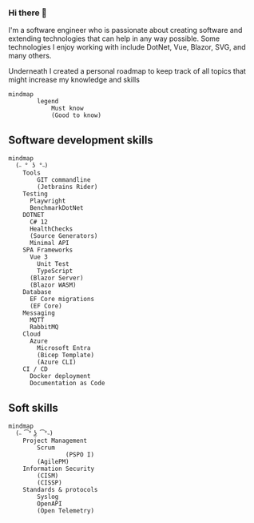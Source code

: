 ### Hi there 👋
I'm a software engineer who is passionate about creating software and extending technologies that can help in any way possible. Some technologies I enjoy working with include DotNet, Vue, Blazor, SVG, and many others.  

Underneath I created a personal roadmap to keep track of all topics that might increase my knowledge and skills

```mermaid
mindmap
        legend
            Must know
            (Good to know)
```

## Software development skills
```mermaid
mindmap
  (˵ ° ʖ °˵)    
    Tools      
        GIT commandline
        (Jetbrains Rider)
    Testing
      Playwright
      BenchmarkDotNet
    DOTNET
      C# 12
      HealthChecks
      (Source Generators)      
      Minimal API    
    SPA Frameworks
      Vue 3
        Unit Test
        TypeScript
      (Blazor Server)
      (Blazor WASM)
    Database
      EF Core migrations
      (EF Core)
    Messaging
      MQTT
      RabbitMQ
    Cloud
      Azure
        Microsoft Entra
        (Bicep Template)
        (Azure CLI)
    CI / CD
      Docker deployment
      Documentation as Code
```

## Soft skills
```mermaid
mindmap
  (˵ ͡° ͜ʖ ͡°˵)
    Project Management
        Scrum
                (PSPO I)
        (AgilePM)
    Information Security
        (CISM)
        (CISSP)
    Standards & protocols
        Syslog
        OpenAPI
        (Open Telemetry)
```

<!--
**renevdhoek/renevdhoek** is a ✨ _special_ ✨ repository because its `README.md` (this file) appears on your GitHub profile.

Here are some ideas to get you started:

- 🔭 I’m currently working on ...
- 🌱 I’m currently learning ...
- 👯 I’m looking to collaborate on ...
- 🤔 I’m looking for help with ...
- 💬 Ask me about ...
- 📫 How to reach me: ...
- 😄 Pronouns: ...
- ⚡ Fun fact: ...
-->
